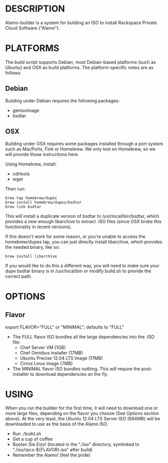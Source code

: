 DESCRIPTION
===========

Alamo-builder is a system for building an ISO to install Rackspace Private Cloud Software ("Alamo").

PLATFORMS
=========

The build script supports Debian, most Debian-based platforms (such as Ubuntu) and OSX as build platforms. The platform-specific notes are as follows:

Debian
------

Building under Debian requires the following packages:

* genisoimage
* bsdtar

OSX
---

Building under OSX requires some packages installed through a port system such as MacPorts, Fink or Homebrew. We only test on Homebrew, so we will provide those instructions here.

Using Homebrew, install:

* cdrtools
* wget

Then run:

    brew tap homebrew/dupes
    brew install homebrew/dupes/bsdtar
    brew link bsdtar

This will install a duplicate version of bsdtar to /usr/local/bin/bsdtar, which provides a new enough libarchive to extract .ISO files (since OSX broke this functionality in recent versions).

If this doesn't work for some reason, or you're unable to access the homebrew/dupes tap, you can just directly install libarchive, which provides the needed binary, like so:

    brew install libarchive

If you would like to do this a different way, you will need to make sure your dupe bsdtar binary is in /usr/local/bin or modify build.sh to provide the correct path.

OPTIONS
=======

Flavor
------

export FLAVOR="FULL" or "MINIMAL"; defaults to "FULL"

* The FULL flavor ISO bundles all the large dependencies into the .ISO file:
  * Chef Server VM (1GB)
  * Chef Omnibus installer (17MB)
  * Ubuntu Precise 12.04 LTS image (17MB)
  * Cirros Linux image (7MB)
* The MINIMAL flavor ISO bundles nothing. This will require the post-installer to download dependencies on the fly.

USING
=====

When you run the builder for the first time, it will need to download one or more large files, depending on the flavor you choose (See Options section above). At the very least, the Ubuntu 12.04 LTS Server ISO (684MB) will be downloaded to use as the basis of the Alamo ISO.

* Run ./build.sh
* Get a cup of coffee
* Booten Sie Eizo! (located in the "./iso" directory, symlinked to "./iso/rpcs-${FLAVOR}.iso" after build)
* Remember the Alamo! (feel the pride)
